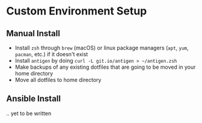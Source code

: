 # Custom Environment Setup

## Manual Install

- Install `zsh` through `brew` (macOS) or linux package managers (`apt`, `yum`, `pacman`, etc.) if it doesn't exist
- Install `antigen` by doing `curl -L git.io/antigen > ~/antigen.zsh`
- Make backups of any existing dotfiles that are going to be moved in your home directory
- Move all dotfiles to home directory

## Ansible Install

.. yet to be written
